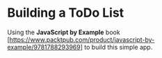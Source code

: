 # Building a ToDo List
Using the **JavaScript by Example** book [https://www.packtpub.com/product/javascript-by-example/9781788293969] to build this simple app.
